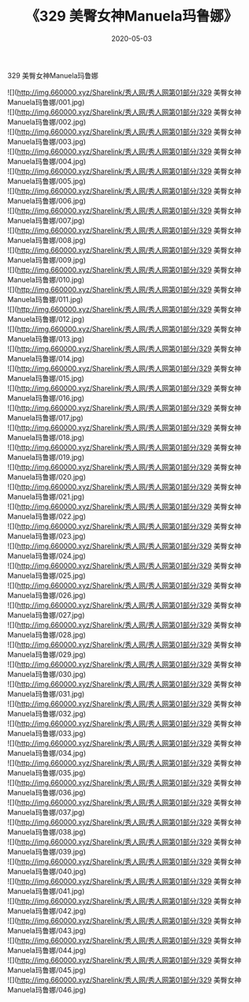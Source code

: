 ﻿---
layout: post
title:  《329 美臀女神Manuela玛鲁娜》
date:   2020-05-03
img: http://img.660000.xyz/Sharelink/秀人网/秀人网第01部分/329 美臀女神Manuela玛鲁娜/000.jpg
categories: [美女, 清纯, 唯美]
---

329 美臀女神Manuela玛鲁娜

  ![](http://img.660000.xyz/Sharelink/秀人网/秀人网第01部分/329 美臀女神Manuela玛鲁娜/001.jpg) <br> ![](http://img.660000.xyz/Sharelink/秀人网/秀人网第01部分/329 美臀女神Manuela玛鲁娜/002.jpg) <br> ![](http://img.660000.xyz/Sharelink/秀人网/秀人网第01部分/329 美臀女神Manuela玛鲁娜/003.jpg) <br> ![](http://img.660000.xyz/Sharelink/秀人网/秀人网第01部分/329 美臀女神Manuela玛鲁娜/004.jpg) <br> ![](http://img.660000.xyz/Sharelink/秀人网/秀人网第01部分/329 美臀女神Manuela玛鲁娜/005.jpg) <br> ![](http://img.660000.xyz/Sharelink/秀人网/秀人网第01部分/329 美臀女神Manuela玛鲁娜/006.jpg) <br> ![](http://img.660000.xyz/Sharelink/秀人网/秀人网第01部分/329 美臀女神Manuela玛鲁娜/007.jpg) <br> ![](http://img.660000.xyz/Sharelink/秀人网/秀人网第01部分/329 美臀女神Manuela玛鲁娜/008.jpg) <br> ![](http://img.660000.xyz/Sharelink/秀人网/秀人网第01部分/329 美臀女神Manuela玛鲁娜/009.jpg) <br> ![](http://img.660000.xyz/Sharelink/秀人网/秀人网第01部分/329 美臀女神Manuela玛鲁娜/010.jpg) <br> ![](http://img.660000.xyz/Sharelink/秀人网/秀人网第01部分/329 美臀女神Manuela玛鲁娜/011.jpg) <br> ![](http://img.660000.xyz/Sharelink/秀人网/秀人网第01部分/329 美臀女神Manuela玛鲁娜/012.jpg) <br> ![](http://img.660000.xyz/Sharelink/秀人网/秀人网第01部分/329 美臀女神Manuela玛鲁娜/013.jpg) <br> ![](http://img.660000.xyz/Sharelink/秀人网/秀人网第01部分/329 美臀女神Manuela玛鲁娜/014.jpg) <br> ![](http://img.660000.xyz/Sharelink/秀人网/秀人网第01部分/329 美臀女神Manuela玛鲁娜/015.jpg) <br> ![](http://img.660000.xyz/Sharelink/秀人网/秀人网第01部分/329 美臀女神Manuela玛鲁娜/016.jpg) <br> ![](http://img.660000.xyz/Sharelink/秀人网/秀人网第01部分/329 美臀女神Manuela玛鲁娜/017.jpg) <br> ![](http://img.660000.xyz/Sharelink/秀人网/秀人网第01部分/329 美臀女神Manuela玛鲁娜/018.jpg) <br> ![](http://img.660000.xyz/Sharelink/秀人网/秀人网第01部分/329 美臀女神Manuela玛鲁娜/019.jpg) <br> ![](http://img.660000.xyz/Sharelink/秀人网/秀人网第01部分/329 美臀女神Manuela玛鲁娜/020.jpg) <br> ![](http://img.660000.xyz/Sharelink/秀人网/秀人网第01部分/329 美臀女神Manuela玛鲁娜/021.jpg) <br> ![](http://img.660000.xyz/Sharelink/秀人网/秀人网第01部分/329 美臀女神Manuela玛鲁娜/022.jpg) <br> ![](http://img.660000.xyz/Sharelink/秀人网/秀人网第01部分/329 美臀女神Manuela玛鲁娜/023.jpg) <br> ![](http://img.660000.xyz/Sharelink/秀人网/秀人网第01部分/329 美臀女神Manuela玛鲁娜/024.jpg) <br> ![](http://img.660000.xyz/Sharelink/秀人网/秀人网第01部分/329 美臀女神Manuela玛鲁娜/025.jpg) <br> ![](http://img.660000.xyz/Sharelink/秀人网/秀人网第01部分/329 美臀女神Manuela玛鲁娜/026.jpg) <br> ![](http://img.660000.xyz/Sharelink/秀人网/秀人网第01部分/329 美臀女神Manuela玛鲁娜/027.jpg) <br> ![](http://img.660000.xyz/Sharelink/秀人网/秀人网第01部分/329 美臀女神Manuela玛鲁娜/028.jpg) <br> ![](http://img.660000.xyz/Sharelink/秀人网/秀人网第01部分/329 美臀女神Manuela玛鲁娜/029.jpg) <br> ![](http://img.660000.xyz/Sharelink/秀人网/秀人网第01部分/329 美臀女神Manuela玛鲁娜/030.jpg) <br> ![](http://img.660000.xyz/Sharelink/秀人网/秀人网第01部分/329 美臀女神Manuela玛鲁娜/031.jpg) <br> ![](http://img.660000.xyz/Sharelink/秀人网/秀人网第01部分/329 美臀女神Manuela玛鲁娜/032.jpg) <br> ![](http://img.660000.xyz/Sharelink/秀人网/秀人网第01部分/329 美臀女神Manuela玛鲁娜/033.jpg) <br> ![](http://img.660000.xyz/Sharelink/秀人网/秀人网第01部分/329 美臀女神Manuela玛鲁娜/034.jpg) <br> ![](http://img.660000.xyz/Sharelink/秀人网/秀人网第01部分/329 美臀女神Manuela玛鲁娜/035.jpg) <br> ![](http://img.660000.xyz/Sharelink/秀人网/秀人网第01部分/329 美臀女神Manuela玛鲁娜/036.jpg) <br> ![](http://img.660000.xyz/Sharelink/秀人网/秀人网第01部分/329 美臀女神Manuela玛鲁娜/037.jpg) <br> ![](http://img.660000.xyz/Sharelink/秀人网/秀人网第01部分/329 美臀女神Manuela玛鲁娜/038.jpg) <br> ![](http://img.660000.xyz/Sharelink/秀人网/秀人网第01部分/329 美臀女神Manuela玛鲁娜/039.jpg) <br> ![](http://img.660000.xyz/Sharelink/秀人网/秀人网第01部分/329 美臀女神Manuela玛鲁娜/040.jpg) <br> ![](http://img.660000.xyz/Sharelink/秀人网/秀人网第01部分/329 美臀女神Manuela玛鲁娜/041.jpg) <br> ![](http://img.660000.xyz/Sharelink/秀人网/秀人网第01部分/329 美臀女神Manuela玛鲁娜/042.jpg) <br> ![](http://img.660000.xyz/Sharelink/秀人网/秀人网第01部分/329 美臀女神Manuela玛鲁娜/043.jpg) <br> ![](http://img.660000.xyz/Sharelink/秀人网/秀人网第01部分/329 美臀女神Manuela玛鲁娜/044.jpg) <br> ![](http://img.660000.xyz/Sharelink/秀人网/秀人网第01部分/329 美臀女神Manuela玛鲁娜/045.jpg) <br> ![](http://img.660000.xyz/Sharelink/秀人网/秀人网第01部分/329 美臀女神Manuela玛鲁娜/046.jpg) <br>